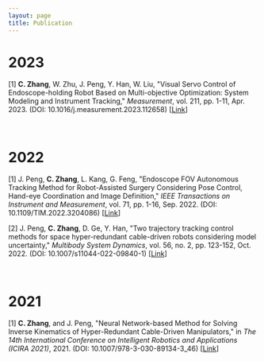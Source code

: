 ```yaml
---
layout: page
title: Publication
---
```


# 2023
\[1\] **C. Zhang**, W. Zhu, J. Peng, Y. Han, W. Liu, "Visual Servo Control of Endoscope-holding Robot Based on Multi-objective Optimization: System Modeling and Instrument Tracking," *Measurement*, vol. 211, pp. 1-11, Apr. 2023. (DOI: 10.1016/j.measurement.2023.112658) \[[Link](https://www.sciencedirect.com/science/article/pii/S0263224123002221)\]  

<br/>

# 2022
\[1\] J. Peng, **C. Zhang**, L. Kang, G. Feng, "Endoscope FOV Autonomous Tracking Method for Robot-Assisted Surgery Considering Pose Control, Hand-eye Coordination and Image Definition," *IEEE Transactions on Instrument and Measurement*, vol. 71, pp. 1-16, Sep. 2022. (DOI: 10.1109/TIM.2022.3204086) \[[Link](https://ieeexplore.ieee.org/document/9875323/)\]  

\[2\] J. Peng, **C. Zhang**, D. Ge, Y. Han, "Two trajectory tracking control methods for space hyper-redundant cable-driven robots considering model uncertainty," *Multibody System Dynamics*, vol. 56, no. 2, pp. 123-152, Oct. 2022. (DOI: 10.1007/s11044-022-09840-1) \[[Link](https://link.springer.com/article/10.1007/s11044-022-09840-1)\]  

<br/>

# 2021
\[1\] **C. Zhang**, and J. Peng, "Neural Network-based Method for Solving Inverse Kinematics of Hyper-Redundant Cable-Driven Manipulators," in *The 14th International Conference on Intelligent Robotics and Applications (ICIRA 2021)*, 2021. (DOI: 10.1007/978-3-030-89134-3_46) \[[Link](https://link.springer.com/chapter/10.1007/978-3-030-89134-3_46)\]
